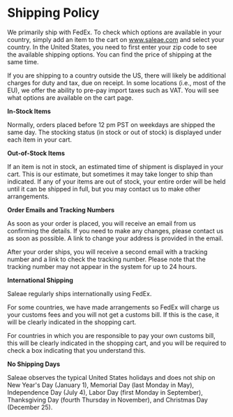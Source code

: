 # Shipping Policy

We primarily ship with FedEx. To check which options are available in your country, simply add an item to the cart on www.saleae.com and select your country. In the United States, you need to first enter your zip code to see the available shipping options. You can find the price of shipping at the same time.

If you are shipping to a country outside the US, there will likely be additional charges for duty and tax, due on receipt. In some locations \(i.e., most of the EU\), we offer the ability to pre-pay import taxes such as VAT. You will see what options are available on the cart page.

**In-Stock Items**

Normally, orders placed before 12 pm PST on weekdays are shipped the same day. The stocking status \(in stock or out of stock\) is displayed under each item in your cart.

**Out-of-Stock Items**

If an item is not in stock, an estimated time of shipment is displayed in your cart. This is our estimate, but sometimes it may take longer to ship than indicated. If any of your items are out of stock, your entire order will be held until it can be shipped in full, but you may contact us to make other arrangements.

**Order Emails and Tracking Numbers**

As soon as your order is placed, you will receive an email from us confirming the details. If you need to make any changes, please contact us as soon as possible. A link to change your address is provided in the email.

After your order ships, you will receive a second email with a tracking number and a link to check the tracking number. Please note that the tracking number may not appear in the system for up to 24 hours.

**International Shipping**

Saleae regularly ships internationally using FedEx.

For some countries, we have made arrangements so FedEx will charge us your customs fees and you will not get a customs bill. If this is the case, it will be clearly indicated in the shopping cart.

For countries in which you are responsible to pay your own customs bill, this will be clearly indicated in the shopping cart, and you will be required to check a box indicating that you understand this.

**No Shipping Days**

Saleae observes the typical United States holidays and does not ship on New Year's Day \(January 1\), Memorial Day \(last Monday in May\), Independence Day \(July 4\), Labor Day \(first Monday in September\), Thanksgiving Day \(fourth Thursday in November\), and Christmas Day \(December 25\).



